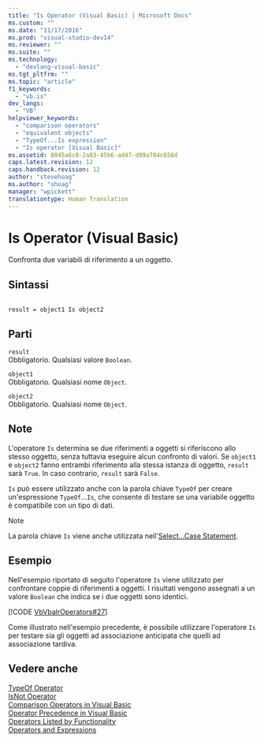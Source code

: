```yaml
---
title: "Is Operator (Visual Basic) | Microsoft Docs"
ms.custom: ""
ms.date: "11/17/2016"
ms.prod: "visual-studio-dev14"
ms.reviewer: ""
ms.suite: ""
ms.technology: 
  - "devlang-visual-basic"
ms.tgt_pltfrm: ""
ms.topic: "article"
f1_keywords: 
  - "vb.is"
dev_langs: 
  - "VB"
helpviewer_keywords: 
  - "comparison operators"
  - "equivalent objects"
  - "TypeOf...Is expression"
  - "Is operator [Visual Basic]"
ms.assetid: 8045a6c8-2a83-45b6-ad47-d09a704c656d
caps.latest.revision: 12
caps.handback.revision: 12
author: "stevehoag"
ms.author: "shoag"
manager: "wpickett"
translationtype: Human Translation
---
```

# Is Operator (Visual Basic)
Confronta due variabili di riferimento a un oggetto.  
  
## Sintassi  
  
```  
  
result = object1 Is object2  
```  
  
## Parti  
 `result`  
 Obbligatorio.  Qualsiasi valore `Boolean`.  
  
 `object1`  
 Obbligatorio.  Qualsiasi nome `Object`.  
  
 `object2`  
 Obbligatorio.  Qualsiasi nome `Object`.  
  
## Note  
 L'operatore `Is` determina se due riferimenti a oggetti si riferiscono allo stesso oggetto,  senza tuttavia eseguire alcun confronto di valori.  Se `object1` e `object2` fanno entrambi riferimento alla stessa istanza di oggetto, `result` sarà `True`. In caso contrario, `result` sarà `False`.  
  
 `Is` può essere utilizzato anche con la parola chiave `TypeOf` per creare un'espressione `TypeOf`...`Is`, che consente di testare se una variabile oggetto è compatibile con un tipo di dati.  
  
> [!NOTE]
>  La parola chiave `Is` viene anche utilizzata nell'[Select...Case Statement](../../../visual-basic/language-reference/statements/select-case-statement.md).  
  
## Esempio  
 Nell'esempio riportato di seguito l'operatore `Is` viene utilizzato per confrontare coppie di riferimenti a oggetti.  I risultati vengono assegnati a un valore `Boolean` che indica se i due oggetti sono identici.  
  
 [!CODE [VbVbalrOperators#27](../CodeSnippet/VS_Snippets_VBCSharp/VbVbalrOperators#27)]  
  
 Come illustrato nell'esempio precedente, è possibile utilizzare l'operatore `Is` per testare sia gli oggetti ad associazione anticipata che quelli ad associazione tardiva.  
  
## Vedere anche  
 [TypeOf Operator](../../../visual-basic/language-reference/operators/typeof-operator.md)   
 [IsNot Operator](../../../visual-basic/language-reference/operators/isnot-operator.md)   
 [Comparison Operators in Visual Basic](../../../visual-basic/programming-guide/language-features/operators-and-expressions/comparison-operators.md)   
 [Operator Precedence in Visual Basic](../../../visual-basic/language-reference/operators/operator-precedence.md)   
 [Operators Listed by Functionality](../../../visual-basic/language-reference/operators/operators-listed-by-functionality.md)   
 [Operators and Expressions](../../../visual-basic/programming-guide/language-features/operators-and-expressions/index.md)